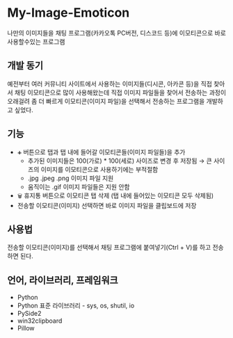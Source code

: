 # My-Image-Emoticon
나만의 이미지들을 채팅 프로그램(카카오톡 PC버전, 디스코드 등)에 이모티콘으로 바로 사용할수있는 프로그램

## 개발 동기
예전부터 여러 커뮤니티 사이트에서 사용하는 이미지들(디시콘, 아카콘 등)을 직접 찾아서 채팅 이모티콘으로 많이 사용해왔는데 직접 이미지 파일들을 찾어서 전송하는 과정이 오래걸려 좀 더 빠르게 이모티콘(이미지 파일)을 선택해서 전송하는 프로그램을 개발하고 싶었다. 

## 기능
  * ```➕``` 버튼으로 탭과 탭 내에 들어갈 이모티콘들(이미지 파일들)을 추가
    * 추가된 이미지들은 100(가로) * 100(세로) 사이즈로 변경 후 저장됨 &rarr; 큰 사이즈의 이미지를 이모티콘으로 사용하기에는 부적절함
    * .jpg .jpeg .png 이미지 파일 지원
    * 움직이는 .gif 이미지 파일들은 지원 안함
  * ```🗑️``` 휴지통 버튼으로 이모티콘 탭 삭제 (탭 내에 들어있는 이모티콘 모두 삭제됨)
  * 전송할 이모티콘(이미지) 선택하면 바로 이미지 파일을 클립보드에 저장

## 사용법
전송할 이모티콘(이미지)를 선택해서 채팅 프로그램에 붙여넣기(Ctrl + V)를 하고 전송하면 된다.

## 언어, 라이브러리, 프레임워크
  * Python
  * Python 표준 라이브러리 - sys, os, shutil, io
  * PySide2
  * win32clipboard
  * Pillow
